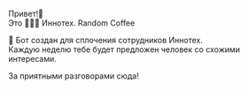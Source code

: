 Привет!👋  
Это 🔵🔵🔵 Иннотех. Random Coffee

🤖 Бот создан для сплочения сотрудников Иннотех.  
Каждую неделю тебе будет предложен человек со схожими интересами.  

За приятными разговорами сюда!
